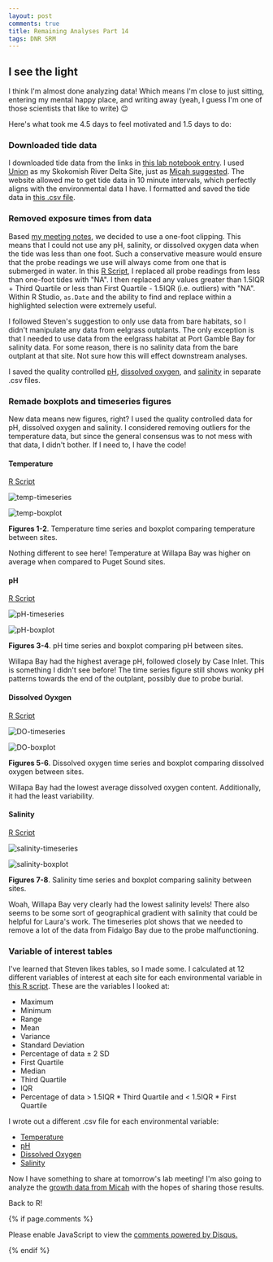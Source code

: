 ```yaml
---
layout: post
comments: true
title: Remaining Analyses Part 14
tags: DNR SRM
---
```


## I see the light

I think I'm almost done analyzing data! Which means I'm close to just sitting, entering my mental happy place, and writing away (yeah, I guess I'm one of those scientists that like to write) :relieved:

Here's what took me 4.5 days to feel motivated and 1.5 days to do:

### Downloaded tide data

I downloaded tide data from the links in [this lab notebook entry](https://yaaminiv.github.io/Remaining-Analyses-Part10/). I used [Union](http://tbone.biol.sc.edu/tide/tideshow.cgi?site=Union%2C+Washington&units=f) as my Skokomish River Delta Site, just as [Micah suggested](https://yaaminiv.github.io/Environmental-Data-Meeting-Part3/). The website allowed me to get tide data in 10 minute intervals, which perfectly aligns with the environmental data I have. I formatted and saved the tide data in [this .csv file](https://github.com/RobertsLab/project-oyster-oa/blob/master/data/DNR/2017-12-13-Tidal-Data-by-Site.csv).

### Removed exposure times from data

Based [my meeting notes](https://yaaminiv.github.io/Environmental-Data-Meeting-Part3/), we decided to use a one-foot clipping. This means that I could not use any pH, salinity, or dissolved oxygen data when the tide was less than one foot. Such a conservative measure would ensure that the probe readings we use will always come from one that is submerged in water. In this [R Script](https://github.com/RobertsLab/project-oyster-oa/blob/master/analyses/DNR_SRM_20170902/2017-11-15-Environmental-Data-and-Biomarker-Analyses/2017-12-13-Environmental-Data-Quality-Control/2017-12-13-Environmental-Data-Quality-Control.R), I replaced all probe readings from less than one-foot tides with "NA". I then replaced any values greater than 1.5IQR + Third Quartile or less than First Quartile - 1.5IQR (i.e. outliers) with "NA". Within R Studio, `as.Date` and the ability to find and replace within a highlighted selection were extremely useful. 

I followed Steven's suggestion to only use data from bare habitats, so I didn't manipulate any data from eelgrass outplants. The only exception is that I needed to use data from the eelgrass habitat at Port Gamble Bay for salinity data. For some reason, there is no salinity data from the bare outplant at that site. Not sure how this will effect downstream analyses.

I saved the quality controlled [pH](https://github.com/RobertsLab/project-oyster-oa/blob/master/analyses/DNR_SRM_20170902/2017-11-15-Environmental-Data-and-Biomarker-Analyses/2017-12-13-Environmental-Data-Quality-Control/2017-12-18-pH-Data-QC-with-Tide-Data.csv), [dissolved oxygen](https://github.com/RobertsLab/project-oyster-oa/blob/master/analyses/DNR_SRM_20170902/2017-11-15-Environmental-Data-and-Biomarker-Analyses/2017-12-13-Environmental-Data-Quality-Control/2017-12-18-DO-Data-QC-with-Tide-Data.csv), and [salinity](https://github.com/RobertsLab/project-oyster-oa/blob/master/analyses/DNR_SRM_20170902/2017-11-15-Environmental-Data-and-Biomarker-Analyses/2017-12-13-Environmental-Data-Quality-Control/2017-12-18-Salinity-Data-QC-with-Tide-Data.csv) in separate .csv files.

### Remade boxplots and timeseries figures

New data means new figures, right? I used the quality controlled data for pH, dissolved oxygen and salinity. I considered removing outliers for the temperature data, but since the general consensus was to not mess with that data, I didn't bother. If I need to, I have the code!

#### Temperature

[R Script](https://github.com/RobertsLab/project-oyster-oa/blob/master/analyses/DNR_SRM_20170902/2017-11-15-Environmental-Data-and-Biomarker-Analyses/2017-12-13-Environmental-Data-Quality-Control/2017-12-18-QC-Environmental-Data-Temperature.R)

![temp-timeseries](https://raw.githubusercontent.com/RobertsLab/project-oyster-oa/master/analyses/DNR_SRM_20170902/2017-11-15-Environmental-Data-and-Biomarker-Analyses/2017-12-13-Environmental-Data-Quality-Control/2017-12-18-Temperature-Fluctuations-and-Boxplot.jpeg)

![temp-boxplot](https://raw.githubusercontent.com/RobertsLab/project-oyster-oa/master/analyses/DNR_SRM_20170902/2017-11-15-Environmental-Data-and-Biomarker-Analyses/2017-12-13-Environmental-Data-Quality-Control/2017-12-18-Temperature-Boxplot-Site-Only.jpeg)

**Figures 1-2**. Temperature time series and boxplot comparing temperature between sites.

Nothing different to see here! Temperature at Willapa Bay was higher on average when compared to Puget Sound sites.

#### pH

[R Script](https://github.com/RobertsLab/project-oyster-oa/blob/master/analyses/DNR_SRM_20170902/2017-11-15-Environmental-Data-and-Biomarker-Analyses/2017-12-13-Environmental-Data-Quality-Control/2017-12-18-QC-Environmental-Data-pH.R)

![pH-timeseries](https://raw.githubusercontent.com/RobertsLab/project-oyster-oa/master/analyses/DNR_SRM_20170902/2017-11-15-Environmental-Data-and-Biomarker-Analyses/2017-12-13-Environmental-Data-Quality-Control/2017-12-18-pH-QC-Fluctuations-and-Boxplot.jpeg)

![pH-boxplot](https://raw.githubusercontent.com/RobertsLab/project-oyster-oa/master/analyses/DNR_SRM_20170902/2017-11-15-Environmental-Data-and-Biomarker-Analyses/2017-12-13-Environmental-Data-Quality-Control/2017-12-18-pH-QC-Boxplot-Site-Only.jpeg)

**Figures 3-4**. pH time series and boxplot comparing pH between sites.

Willapa Bay had the highest average pH, followed closely by Case Inlet. This is something I didn't see before! The time series figure still shows wonky pH patterns towards the end of the outplant, possibly due to probe burial.

#### Dissolved Oyxgen

[R Script](https://github.com/RobertsLab/project-oyster-oa/blob/master/analyses/DNR_SRM_20170902/2017-11-15-Environmental-Data-and-Biomarker-Analyses/2017-12-13-Environmental-Data-Quality-Control/2017-12-18-QC-Environmental-Data-DO.R)

![DO-timeseries](https://raw.githubusercontent.com/RobertsLab/project-oyster-oa/master/analyses/DNR_SRM_20170902/2017-11-15-Environmental-Data-and-Biomarker-Analyses/2017-12-13-Environmental-Data-Quality-Control/2017-12-18-Diurnal-DO-QC-Fluctuations.jpeg)

![DO-boxplot](https://raw.githubusercontent.com/RobertsLab/project-oyster-oa/master/analyses/DNR_SRM_20170902/2017-11-15-Environmental-Data-and-Biomarker-Analyses/2017-12-13-Environmental-Data-Quality-Control/2017-12-18-DO-QC-Boxplot-Site-Only.jpeg)

**Figures 5-6**. Dissolved oxygen time series and boxplot comparing dissolved oxygen between sites.

Willapa Bay had the lowest average dissolved oxygen content. Additionally, it had the least variability.

#### Salinity

[R Script](https://github.com/RobertsLab/project-oyster-oa/blob/master/analyses/DNR_SRM_20170902/2017-11-15-Environmental-Data-and-Biomarker-Analyses/2017-12-13-Environmental-Data-Quality-Control/2017-12-18-QC-Environmental-Data-Salinity.R)

![salinity-timeseries](https://raw.githubusercontent.com/RobertsLab/project-oyster-oa/master/analyses/DNR_SRM_20170902/2017-11-15-Environmental-Data-and-Biomarker-Analyses/2017-12-13-Environmental-Data-Quality-Control/2017-12-18-Diurnal-Salinity-QC-Fluctuations-and-Boxplot.jpeg)

![salinity-boxplot](https://raw.githubusercontent.com/RobertsLab/project-oyster-oa/master/analyses/DNR_SRM_20170902/2017-11-15-Environmental-Data-and-Biomarker-Analyses/2017-12-13-Environmental-Data-Quality-Control/2017-12-18-Salinity-QC-Boxplot-Site-Only.jpeg)

**Figures 7-8**. Salinity time series and boxplot comparing salinity between sites.

Woah, Willapa Bay very clearly had the lowest salinity levels! There also seems to be some sort of geographical gradient with salinity that could be helpful for Laura's work. The timeseries plot shows that we needed to remove a lot of the data from Fidalgo Bay due to the probe malfunctioning.

### Variable of interest tables

I've learned that Steven likes tables, so I made some. I calculated at 12 different variables of interest at each site for each environmental variable in [this R script](https://github.com/RobertsLab/project-oyster-oa/blob/master/analyses/DNR_SRM_20170902/2017-11-15-Environmental-Data-and-Biomarker-Analyses/2017-12-13-Environmental-Data-Quality-Control/2017-12-19-Environmental-Data-Variables-of-Interest.R). These are the variables I looked at:

- Maximum
- Minimum
- Range
- Mean
- Variance
- Standard Deviation
- Percentage of data ± 2 SD
- First Quartile
- Median
- Third Quartile
- IQR
- Percentage of data > 1.5IQR * Third Quartile and < 1.5IQR * First Quartile

I wrote out a different .csv file for each environmental variable:

- [Temperature](https://github.com/RobertsLab/project-oyster-oa/blob/master/analyses/DNR_SRM_20170902/2017-11-15-Environmental-Data-and-Biomarker-Analyses/2017-12-13-Environmental-Data-Quality-Control/2017-12-19-Temperature-Data-Variables-of-Interest.csv)
- [pH](https://github.com/RobertsLab/project-oyster-oa/blob/master/analyses/DNR_SRM_20170902/2017-11-15-Environmental-Data-and-Biomarker-Analyses/2017-12-13-Environmental-Data-Quality-Control/2017-12-19-pH-Data-Variables-of-Interest.csv)
- [Dissolved Oxygen](https://github.com/RobertsLab/project-oyster-oa/blob/master/analyses/DNR_SRM_20170902/2017-11-15-Environmental-Data-and-Biomarker-Analyses/2017-12-13-Environmental-Data-Quality-Control/2017-12-19-DO-Data-Variables-of-Interest.csv)
- [Salinity](https://github.com/RobertsLab/project-oyster-oa/blob/master/analyses/DNR_SRM_20170902/2017-11-15-Environmental-Data-and-Biomarker-Analyses/2017-12-13-Environmental-Data-Quality-Control/2017-12-19-Salinity-Data-Variables-of-Interest.csv)

Now I have something to share at tomorrow's lab meeting! I'm also going to analyze the [growth data from Micah](https://yaaminiv.github.io/Environmental-Data-from-Micah-Part2/) with the hopes of sharing those results.

Back to R!

{% if page.comments %}

<div id="disqus_thread"></div>
<script>

/**
*  RECOMMENDED CONFIGURATION VARIABLES: EDIT AND UNCOMMENT THE SECTION BELOW TO INSERT DYNAMIC VALUES FROM YOUR PLATFORM OR CMS.
*  LEARN WHY DEFINING THESE VARIABLES IS IMPORTANT: https://disqus.com/admin/universalcode/#configuration-variables*/
/*
var disqus_config = function () {
this.page.url = PAGE_URL;  // Replace PAGE_URL with your page's canonical URL variable
this.page.identifier = PAGE_IDENTIFIER; // Replace PAGE_IDENTIFIER with your page's unique identifier variable
};
*/
(function() { // DON'T EDIT BELOW THIS LINE
var d = document, s = d.createElement('script');
s.src = 'https://the-responsible-grad-student.disqus.com/embed.js';
s.setAttribute('data-timestamp', +new Date());
(d.head || d.body).appendChild(s);
})();
</script>
<noscript>Please enable JavaScript to view the <a href="https://disqus.com/?ref_noscript">comments powered by Disqus.</a></noscript>

{% endif %}

<script id="dsq-count-scr" src="//the-responsible-grad-student.disqus.com/count.js" async></script>
